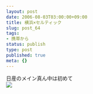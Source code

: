 ```yaml
---
layout: post
date: 2006-08-03T03:00:00+09:00
title: 横浜×セルティック
slug: post_64
tags:
- 携帯から
status: publish
type: post
published: true
meta: {}
---
```

<div class="caption">日産のメイン真ん中は初めて</div>
<div class="photo"><img src="/images/uploads/blog-photo-1154599526.26-0.jpg" /></div>
